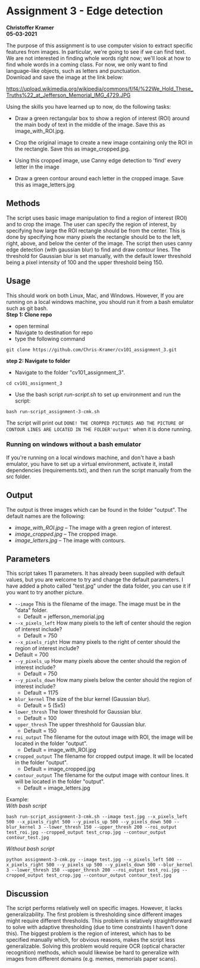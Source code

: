 # Assignment 3 - Edge detection
**Christoffer Kramer**  
**05-03-2021**  


The purpose of this assignment is to use computer vision to extract specific features from images. In particular, we're going to see if we can find text. We are not interested in finding whole words right now; we'll look at how to find whole words in a coming class. For now, we only want to find language-like objects, such as letters and punctuation.  
Download and save the image at the link below:  

https://upload.wikimedia.org/wikipedia/commons/f/f4/%22We_Hold_These_Truths%22_at_Jefferson_Memorial_IMG_4729.JPG

Using the skills you have learned up to now, do the following tasks:  

- Draw a green rectangular box to show a region of interest (ROI) around the main body of text in the middle of the image. Save this as image_with_ROI.jpg.  

- Crop the original image to create a new image containing only the ROI in the rectangle. Save this as image_cropped.jpg.  

- Using this cropped image, use Canny edge detection to 'find' every letter in the image  

- Draw a green contour around each letter in the cropped image. Save this as image_letters.jpg  

## Methods
The script uses basic image manipulation to find a region of interest (ROI) and to crop the image. The user can specify the region of interest, by specifying how large the ROI rectangle should be from the center. This is done by specifying how many pixels the rectangle should be to the left, right, above, and below the center of the image. The script then uses canny edge detection (with gaussian blur) to find and draw contour lines. The threshold for Gaussian blur is set manually, with the default lower threshold being a pixel intensity of 100 and the upper threshold being 150.  

## Usage  
This should work on both Linux, Mac, and Windows. However, If you are running on a local windows machine, you should run it from a bash emulator such as git bash.  
**Step 1: Clone repo**
- open terminal
- Navigate to destination for repo
- type the following command
 ```console
 git clone https://github.com/Chris-Kramer/cv101_assignment_3.git  
 ```
**step 2: Navigate to folder**
- Navigate to the folder "cv101_assignment_3".
```console
cd cv101_assignment_3
```  
- Use the bash script _run-script.sh_ to set up environment and run the script:  
```console
bash run-script_assignment-3-cmk.sh
```  
The script will print out `DONE! THE CROPPED PICTURES AND THE PICTURE OF CONTOUR LINES ARE LOCATED IN THE FOLDER'output'` when it is done running. 

### Running on windows without a bash emulator
If you're running on a local windows machine, and don't have a bash emulator, you have to set up a virtual environment, activate it, install dependencies (requirements.txt), and then run the script manually from the src folder.  

## Output
The output is three images which can be found in the folder "output". The default names are the following: 
- _image_with_ROI.jpg_ – The image with a green region of interest.
- _image_cropped.jpg_ – The cropped image.
- _image_letters.jpg_ – The image with contours.


## Parameters
This script takes 11 parameters. It has already been supplied with default values, but you are welcome to try and change the default parameters. I have added a photo called "test.jpg" under the data folder, you can use it if you want to try another picture.  

- `--image` This is the filename of the image. The image must be in the "data" folder.  
    - Default = jefferson_memorial.jpg  
- `--x_pixels_left` How many pixels to the left of center should the region of interest include?  
    - Default = 750  
- `--x_pixels_right` How many pixels to the right of center should the region of interest include?  
- Default = 700  
- `--y_pixels_up` How many pixels above the center should the region of interest include?  
    - Default = 750  
- `--y_pixels_down` How many pixels below the center should the region of interest include?  
    - Default = 1175  
- `blur_kernel` The size of the blur kernel (Gaussian blur).  
    - Default = 5 (5x5)  
- `lower_thresh` The lower threshold for Gaussian blur.  
    - Default = 100  
- `upper_thresh` The upper threshhold for Gaussian blur.  
    - Default = 150
- `roi_output` The filename for the outout image with ROI, the image will be located in the folder "output".  
    - Default = image_with_ROI.jpg  
- `cropped_output` The filename for cropped output image. It will be located in the folder "output".  
    - Default = image_cropped.jpg  
- `contour_output` The filename for the output image with contour lines. It will be located in the folder "output".  
    - Default = image_letters.jpg

Example:  
_With bash script_
```console
bash run-script_assignment-3-cmk.sh --image test.jpg --x_pixels_left 500 --x_pixels_right 500 --y_pixels_up 500 --y_pixels_down 500 --blur_kernel 3 --lower_thresh 150 --upper_thresh 200 --roi_output test_roi.jpg --cropped_output test_crop.jpg --contour_output contour_test.jpg
```  
_Without bash script_
```console
python assignment-3-cmk.py --image test.jpg --x_pixels_left 500 --x_pixels_right 500 --y_pixels_up 500 --y_pixels_down 500 --blur_kernel 3 --lower_thresh 150 --upper_thresh 200 --roi_output test_roi.jpg --cropped_output test_crop.jpg --contour_output contour_test.jpg
```  

## Discussion  
The script performs relatively well on specific images. However, it lacks generalizability. The first problem is thresholding since different images might require different thresholds. This problem is relatively straightforward to solve with adaptive thresholding (due to time constraints I haven’t done this). 
The biggest problem is the region of interest, which has to be specified manually which, for obvious reasons, makes the script less generalizable. Solving this problem would require OCR (optical character recognition) methods, which would likewise be hard to generalize with images from different domains (e.g. memes, memorials paper scans).

